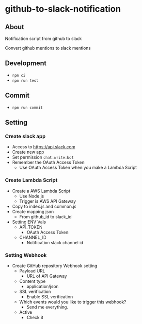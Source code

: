 # github-to-slack-notification

## About
Notification script from github to slack

Convert github mentions to slack mentions

## Development
- `npm ci`
- `npm run test`

## Commit
- `npm run commit`

## Setting
### Create slack app
- Access to https://api.slack.com
- Create new app
- Set permission `chat:write:bot`
- Remember the OAuth Access Token
  - Use OAuth Access Token when you make a Lambda Script

### Create Lambda Script
- Create a AWS Lambda Script
  - Use Node.js
  - Trigger is AWS API Gateway
- Copy to index.js and common.js
- Create mapping.json
  - From github_id to slack_id
- Setting ENV Vals
  - API_TOKEN
    - OAuth Access Token
  - CHANNEL_ID
    - Notification slack channel id

### Setting Webhook
- Create GitHub repository Webhook setting
  - Payload URL
    - URL of API Gateway
  - Content type
    - application/json
  - SSL verification
    - Enable SSL verification
  - Which events would you like to trigger this webhook?
    - Send me everything.
  - Active
    - Check it

